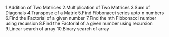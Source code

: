 1.Addition of Two Matrices
2.Multiplication of Two Matrices
3.Sum of Diagonals
4.Transpose of a Matrix
5.Find Fibbonacci series upto n numbers
6.Find the Factorial of a given number
7.Find the nth Fibbonacci number using recursion
8.Find the Factorial of a given number using recursion
9.Linear search of array
10.Binary search of array
